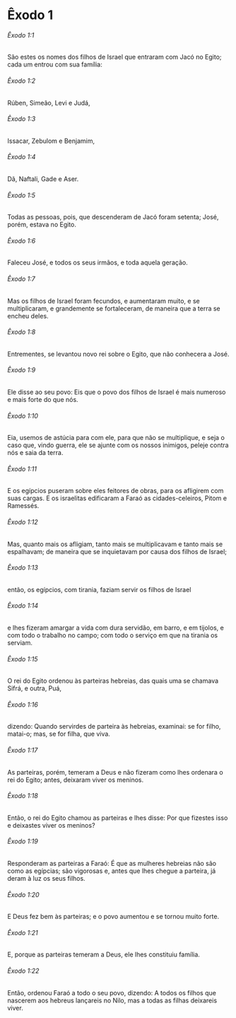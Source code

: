 # Êxodo 1

###### Êxodo 1:1

São estes os nomes dos filhos de Israel que entraram com Jacó no Egito; cada um entrou com sua família:

###### Êxodo 1:2

Rúben, Simeão, Levi e Judá,

###### Êxodo 1:3

Issacar, Zebulom e Benjamim,

###### Êxodo 1:4

Dã, Naftali, Gade e Aser.

###### Êxodo 1:5

Todas as pessoas, pois, que descenderam de Jacó foram setenta; José, porém, estava no Egito.

###### Êxodo 1:6

Faleceu José, e todos os seus irmãos, e toda aquela geração.

###### Êxodo 1:7

Mas os filhos de Israel foram fecundos, e aumentaram muito, e se multiplicaram, e grandemente se fortaleceram, de maneira que a terra se encheu deles.

###### Êxodo 1:8

Entrementes, se levantou novo rei sobre o Egito, que não conhecera a José.

###### Êxodo 1:9

Ele disse ao seu povo: Eis que o povo dos filhos de Israel é mais numeroso e mais forte do que nós.

###### Êxodo 1:10

Eia, usemos de astúcia para com ele, para que não se multiplique, e seja o caso que, vindo guerra, ele se ajunte com os nossos inimigos, peleje contra nós e saia da terra.

###### Êxodo 1:11

E os egípcios puseram sobre eles feitores de obras, para os afligirem com suas cargas. E os israelitas edificaram a Faraó as cidades-celeiros, Pitom e Ramessés.

###### Êxodo 1:12

Mas, quanto mais os afligiam, tanto mais se multiplicavam e tanto mais se espalhavam; de maneira que se inquietavam por causa dos filhos de Israel;

###### Êxodo 1:13

então, os egípcios, com tirania, faziam servir os filhos de Israel

###### Êxodo 1:14

e lhes fizeram amargar a vida com dura servidão, em barro, e em tijolos, e com todo o trabalho no campo; com todo o serviço em que na tirania os serviam.

###### Êxodo 1:15

O rei do Egito ordenou às parteiras hebreias, das quais uma se chamava Sifrá, e outra, Puá,

###### Êxodo 1:16

dizendo: Quando servirdes de parteira às hebreias, examinai: se for filho, matai-o; mas, se for filha, que viva.

###### Êxodo 1:17

As parteiras, porém, temeram a Deus e não fizeram como lhes ordenara o rei do Egito; antes, deixaram viver os meninos.

###### Êxodo 1:18

Então, o rei do Egito chamou as parteiras e lhes disse: Por que fizestes isso e deixastes viver os meninos?

###### Êxodo 1:19

Responderam as parteiras a Faraó: É que as mulheres hebreias não são como as egípcias; são vigorosas e, antes que lhes chegue a parteira, já deram à luz os seus filhos.

###### Êxodo 1:20

E Deus fez bem às parteiras; e o povo aumentou e se tornou muito forte.

###### Êxodo 1:21

E, porque as parteiras temeram a Deus, ele lhes constituiu família.

###### Êxodo 1:22

Então, ordenou Faraó a todo o seu povo, dizendo: A todos os filhos que nascerem aos hebreus lançareis no Nilo, mas a todas as filhas deixareis viver.

